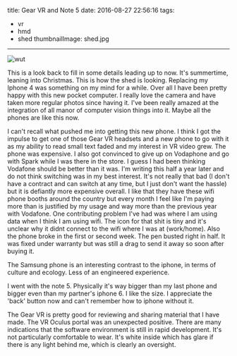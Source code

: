 title: Gear VR and Note 5
date: 2016-08-27 22:56:16
tags:
  - vr
  - hmd
  - shed
thumbnailImage: shed.jpg
---

![wut](shed2.jpg)

This is a look back to fill in some details leading up to now.  It's summertime, leaning into Christmas.  This is how the shed is looking.  Replacing my Iphone 4 was something on my mind for a while.  Over all I have been pretty happy with this new pocket computer.  I really love the camera and have taken more regular photos since having it.  I've been really amazed at the integration of all manor of computer vision things into it.  Maybe all the phones are like this now.

I can't recall what pushed me into getting this new phone.  I think I got the impulse to get one of those Gear VR headsets and a new phone to go with it as my ability to read small text faded and my interest in VR video grew.  The phone was expensive.  I also got convinced to give up on Vodaphone and go with Spark while I was there in the store.  I guess I had been thinking Vodafone should be better than it was.  I'm writing this half a year later and do not think switching was in my best interest.  It's not really that bad (I don't have a contract and can switch at any time, but I just don't want the hassle) but it is defiantly more expensive overall.  I like that they have these wifi phone booths around the country but every month I feel like I'm paying more than is justified by my usage and way more than the previous year with Vodafone.  One contributing problem I've had was where I am using data when I think I am using wifi.  The icon for that shit is tiny and it's unclear why it didnt connect to the wifi where I was at (work/home).  Also the phone broke in the first or second week.  The pen busted right in half.  It was fixed under warranty but was still a drag to send it away so soon after buying it.

The Samsung phone is an interesting contrast to the iphone, in terms of culture and ecology.  Less of an engineered experience.  

I went with the note 5.  Physically it's way bigger than my last phone and bigger even than my partner's iphone 6.    I like the size.  I appreciate the 'back' button now and can't remember how to iphone without it.

The Gear VR is pretty good for reviewing and sharing material that I have made.  The VR Oculus portal was an unexpected positive.  There are many indications that the software environment is still in rapid development.  It's not particularly comfortable to wear.  It's white inside which has glare if there is any light behind me, which is clearly an oversight.
